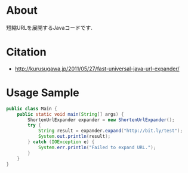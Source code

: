 # About

短縮URLを展開するJavaコードです.

# Citation

* http://kurusugawa.jp/2011/05/27/fast-universal-java-url-expander/

# Usage Sample

```java
public class Main {
    public static void main(String[] args) {
        ShortenUrlExpander expander = new ShortenUrlExpander();
        try {
            String result = expander.expand("http://bit.ly/test");
            System.out.println(result);
        } catch (IOException e) {
            System.err.println("Failed to expand URL.");
        }
    }
}
```
